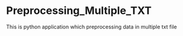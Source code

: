 # Preprocessing_Multiple_TXT
This is python application which preprocessing data in multiple txt file
